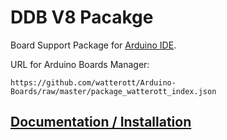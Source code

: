 # DDB V8 Pacakge
Board Support Package for [Arduino IDE](https://www.arduino.cc/en/Main/Software).

URL for Arduino Boards Manager:
```
https://github.com/watterott/Arduino-Boards/raw/master/package_watterott_index.json
```

## [Documentation / Installation](http://darcy.rsgc.on.ca/)
